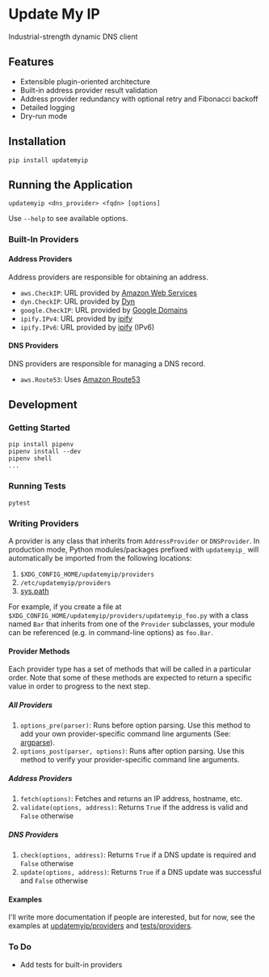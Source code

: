 # Update My IP

Industrial-strength dynamic DNS client

## Features

- Extensible plugin-oriented architecture
- Built-in address provider result validation
- Address provider redundancy with optional retry and Fibonacci backoff
- Detailed logging
- Dry-run mode

## Installation

    pip install updatemyip

## Running the Application

    updatemyip <dns_provider> <fqdn> [options]

Use `--help` to see available options.

### Built-In Providers

#### Address Providers

Address providers are responsible for obtaining an address.

- `aws.CheckIP`: URL provided by [Amazon Web Services](https://aws.amazon.com/)
- `dyn.CheckIP`: URL provided by [Dyn](https://dyn.com/)
- `google.CheckIP`: URL provided by [Google Domains](https://domains.google.com)
- `ipify.IPv4`: URL provided by [ipify](https://www.ipify.org/)
- `ipify.IPv6`: URL provided by [ipify](https://www.ipify.org/) (IPv6)

#### DNS Providers

DNS providers are responsible for managing a DNS record.

- `aws.Route53`: Uses [Amazon Route53](https://aws.amazon.com/route53/)

## Development

### Getting Started

    pip install pipenv
    pipenv install --dev
    pipenv shell
    ...

### Running Tests

    pytest

### Writing Providers

A provider is any class that inherits from `AddressProvider` or `DNSProvider`. In production mode, Python modules/packages prefixed with `updatemyip_` will automatically be imported from the following locations:

1. `$XDG_CONFIG_HOME/updatemyip/providers`
1. `/etc/updatemyip/providers`
1. [sys.path](https://docs.python.org/3/library/sys.html#sys.path)

For example, if you create a file at `$XDG_CONFIG_HOME/updatemyip/providers/updatemyip_foo.py` with a class named `Bar` that inherits from one of the `Provider` subclasses, your module can be referenced (e.g. in command-line options) as `foo.Bar`.

#### Provider Methods

Each provider type has a set of methods that will be called in a particular order. Note that some of these methods are expected to return a specific value in order to progress to the next step.

##### All Providers

1. `options_pre(parser)`: Runs before option parsing. Use this method to add your own provider-specific command line arguments (See: [argparse](https://docs.python.org/3.6/library/argparse.html)).
1. `options_post(parser, options)`: Runs after option parsing. Use this method to verify your provider-specific command line arguments.

##### Address Providers

1. `fetch(options)`: Fetches and returns an IP address, hostname, etc.
1. `validate(options, address)`: Returns `True` if the address is valid and `False` otherwise

##### DNS Providers

1. `check(options, address)`: Returns `True` if a DNS update is required and `False` otherwise
1. `update(options, address)`: Returns `True` if a DNS update was successful and `False` otherwise

#### Examples

I'll write more documentation if people are interested, but for now, see the examples at [updatemyip/providers](updatemyip/providers) and [tests/providers](tests/providers).

### To Do

- Add tests for built-in providers
